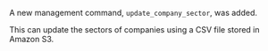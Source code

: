 A new management command, `update_company_sector`, was added.

This can update the sectors of companies using a CSV file stored in Amazon S3.
